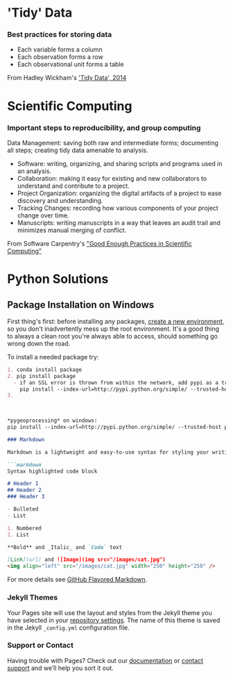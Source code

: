 # 'Tidy' Data

### Best practices for storing data
- Each variable forms a column
- Each observation forms a row
- Each observational unit forms a table

From Hadley Wickham's ['Tidy Data', 2014](https://www.jstatsoft.org/article/view/v059i10)

# Scientific Computing

### Important steps to reproducibility, and group computing

Data Management: saving both raw and intermediate forms; documenting all steps; creating tidy data amenable to analysis.
- Software: writing, organizing, and sharing scripts and programs used in an analysis.
- Collaboration: making it easy for existing and new collaborators to understand and contribute to a project.
- Project Organization: organizing the digital artifacts of a project to ease discovery and understanding.
- Tracking Changes: recording how various components of your project change over time.
- Manuscripts: writing manuscripts in a way that leaves an audit trail and minimizes manual merging of conflict.

From Software Carpentry's ["Good Enough Practices in Scientific Computing"](https://arxiv.org/abs/1609.00037)

# Python Solutions
## Package Installation on Windows

First thing's first: before installing any packages, [create a new environment](http://conda.pydata.org/docs/using/envs.html), so you don't inadvertently mess up the root environment. It's a good thing to always a clean root you're always able to access, should something go wrong down the road.

To install a needed package try:
```markdown
1. conda install package
2. pip install package
  - if an SSL error is thrown from within the network, add pypi as a trusted site for a single install with:
    pip install --index-url=http://pypi.python.org/simple/ --trusted-host pypi.python.org  package
3. 

 

*pygeoprocessing* on windows:
pip install --index-url=http://pypi.python.org/simple/ --trusted-host pypi.python.org  pygeoprocessing

### Markdown

Markdown is a lightweight and easy-to-use syntax for styling your writing. It includes conventions for

```markdown
Syntax highlighted code block

# Header 1
## Header 2
### Header 3

- Bulleted
- List

1. Numbered
2. List

**Bold** and _Italic_ and `Code` text

[Link](url) and ![Image](img src="/images/cat.jpg")
<img align="left" src="/images/cat.jpg" width="250" height="250" />
```

For more details see [GitHub Flavored Markdown](https://guides.github.com/features/mastering-markdown/).

### Jekyll Themes

Your Pages site will use the layout and styles from the Jekyll theme you have selected in your [repository settings](https://github.com/ehbaker/Icefields-to-Oceans-Project-Data-Management/settings). The name of this theme is saved in the Jekyll `_config.yml` configuration file.

### Support or Contact

Having trouble with Pages? Check out our [documentation](https://help.github.com/categories/github-pages-basics/) or [contact support](https://github.com/contact) and we’ll help you sort it out.
